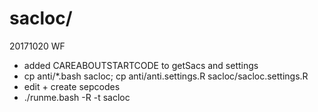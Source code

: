 # sacloc/
20171020 WF

* added CAREABOUTSTARTCODE to getSacs and settings 
* cp anti/*.bash sacloc; cp anti/anti.settings.R sacloc/sacloc.settings.R
* edit + create sepcodes
* ./runme.bash -R -t sacloc

